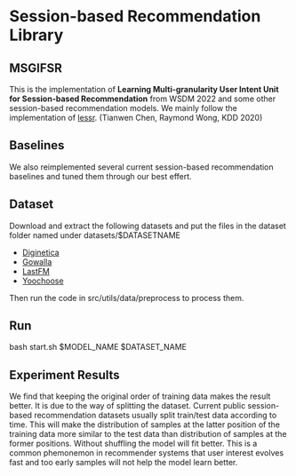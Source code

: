 # Session-based Recommendation Library

## MSGIFSR

This is the implementation of **Learning Multi-granularity User Intent Unit for Session-based Recommendation** from WSDM 2022 and some other session-based recommendation models. We mainly follow the implementation of [lessr](https://github.com/twchen/lessr). (Tianwen Chen, Raymond Wong, KDD 2020)


## Baselines

We also reimplemented several current session-based recommendation baselines and tuned them through our best effert.

## Dataset

Download and extract the following datasets and put the files in the dataset folder named under datasets/$DATASETNAME

* [Diginetica](https://competitions.codalab.org/competitions/11161#learn_the_details-data2)
* [Gowalla](http://snap.stanford.edu/data/loc-gowalla_totalCheckins.txt.gz)
* [LastFM](http://ocelma.net/MusicRecommendationDataset/lastfm-1K.html)
* [Yoochoose](https://www.kaggle.com/chadgostopp/recsys-challenge-2015)

Then run the code in src/utils/data/preprocess to process them.

## Run

<p>bash start.sh $MODEL_NAME $DATASET_NAME</p>

## Experiment Results

We find that keeping the original order of training data makes the result better. It is due to the way of splitting the dataset. Current public session-based recommendation datasets usually split train/test data according to time. This will make the distribution of samples at the latter position of the training data more similar to the test data than distribution of samples at the former positions. Without shuffling the model will fit better. This is a common phemonemon in recommender systems that user interest evolves fast and too early samples will not help the model learn better.


